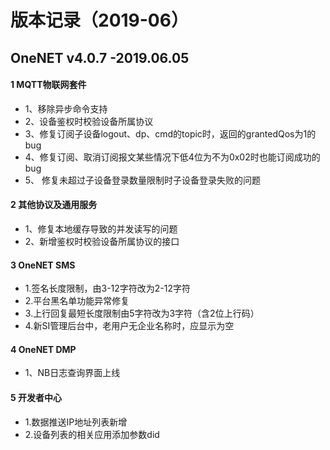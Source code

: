 # 版本记录（2019-06）

## OneNET v4.0.7 -2019.06.05

#### 1 MQTT物联网套件

- 1、移除异步命令支持
- 2、设备鉴权时校验设备所属协议
- 3、修复订阅子设备logout、dp、cmd的topic时，返回的grantedQos为1的bug
- 4、修复订阅、取消订阅报文某些情况下低4位为不为0x02时也能订阅成功的bug
- 5、 修复未超过子设备登录数量限制时子设备登录失败的问题

#### 2 其他协议及通用服务

- 1、修复本地缓存导致的并发读写的问题
- 2、新增鉴权时校验设备所属协议的接口

#### 3 OneNET SMS	

- 1.签名长度限制，由3-12字符改为2-12字符
- 2.平台黑名单功能异常修复
- 3.上行回复最短长度限制由5字符改为3字符（含2位上行码）
- 4.新SI管理后台中，老用户无企业名称时，应显示为空

#### 4 OneNET DMP

- 1、NB日志查询界面上线

#### 5 开发者中心

- 1.数据推送IP地址列表新增
- 2.设备列表的相关应用添加参数did
